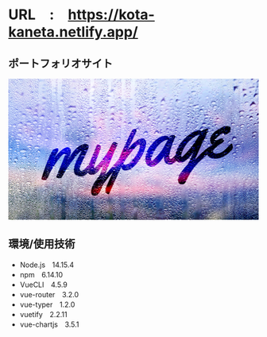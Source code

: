 # URL　:　https://kota-kaneta.netlify.app/

## ポートフォリオサイト
![mypage](/src/assets/m-change.png)

## 環境/使用技術

- Node.js　14.15.4
- npm　6.14.10
- VueCLI　4.5.9
- vue-router　3.2.0
- vue-typer　1.2.0
- vuetify　2.2.11
- vue-chartjs　3.5.1 

